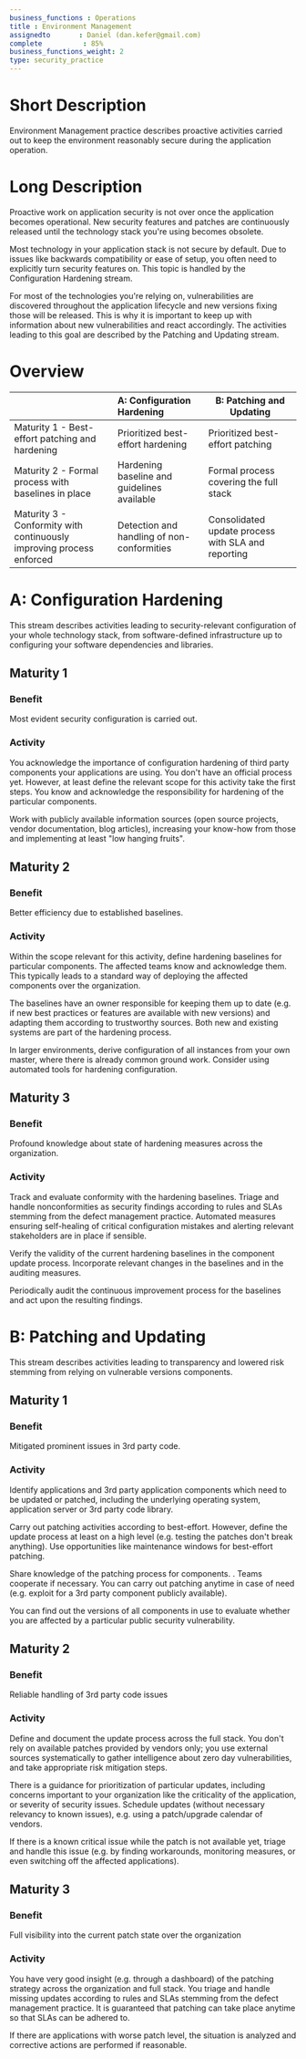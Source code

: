 ```yaml
---
business_functions : Operations
title : Environment Management
assignedto       : Daniel (dan.kefer@gmail.com)
complete          : 85%
business_functions_weight: 2
type: security_practice
---
```


# Short Description

Environment Management practice describes proactive activities carried out to keep the environment reasonably secure during the application operation.

# Long Description

Proactive work on application security is not over once the application becomes operational. New security features and patches are continuously released until the technology stack you're using becomes obsolete. 

Most technology in your application stack is not secure by default. Due to issues like backwards compatibility or ease of setup, you often need to explicitly turn security features on. This topic is handled by the Configuration Hardening stream. 

For most of the technologies you're relying on, vulnerabilities are discovered throughout the application lifecycle and new versions fixing those will be released. This is why it is important to keep up with information about new vulnerabilities and react accordingly. The activities leading to this goal are described by the Patching and Updating stream.  

# Overview

| | A: Configuration Hardening | B: Patching and Updating |
|:---|:---|----|
| Maturity 1 - Best-effort patching and hardening | Prioritized best-effort hardening | Prioritized best-effort patching |
| Maturity 2 - Formal process with baselines in place | Hardening baseline and guidelines available | Formal process covering the full stack |
| Maturity 3 - Conformity with continuously improving process enforced | Detection and handling of non-conformities | Consolidated update process with SLA and reporting |


# A: Configuration Hardening

This stream describes activities leading to security-relevant configuration of your whole technology stack, from software-defined infrastructure up to configuring your software dependencies and libraries. 

## Maturity 1

### Benefit

Most evident security configuration is carried out. 

### Activity

You acknowledge the importance of configuration hardening of third party components your applications are using. You don't have an official process yet. However, at least define the relevant scope for this activity take the first steps. You know and acknowledge the responsibility for hardening of the particular components. 

Work with publicly available information sources (open source projects, vendor documentation, blog articles), increasing your know-how from those and implementing at least "low hanging fruits". 

## Maturity 2

### Benefit

Better efficiency due to established baselines.

### Activity

Within the scope relevant for this activity, define hardening baselines for particular components. The affected teams know and acknowledge them. This typically leads to a standard way of deploying the affected components over the organization.

The baselines have an owner responsible for keeping them up to date (e.g. if new best practices or features are available with new versions) and adapting them according to trustworthy sources. Both new and existing systems are part of the hardening process.

In larger environments, derive configuration of all instances from your own master, where there is already common ground work. Consider using automated tools for hardening configuration.


## Maturity 3

### Benefit

Profound knowledge about state of hardening measures across the organization.

### Activity

Track and evaluate conformity with the hardening baselines. Triage and handle nonconformities as security findings according to rules and SLAs stemming from the defect management practice. Automated measures ensuring self-healing of critical configuration mistakes and alerting relevant stakeholders are in place if sensible. 

Verify the validity of the current hardening baselines in the component update process. Incorporate relevant changes in the baselines and in the auditing measures. 

Periodically audit the continuous improvement process for the baselines and act upon the resulting findings.


# B: Patching and Updating

This stream describes activities leading to transparency and lowered risk stemming from relying on vulnerable versions components. 

## Maturity 1

### Benefit

Mitigated prominent issues in 3rd party code.

### Activity

Identify applications and 3rd party application components which need to be updated or patched, including the underlying operating system, application server or 3rd party code library. 

Carry out patching activities according to best-effort. However, define the update process at least on a high level (e.g. testing the patches don't break anything). Use opportunities like maintenance windows for best-effort patching.

Share knowledge of the patching process for components. . Teams cooperate if necessary. You can carry out patching anytime in case of need (e.g. exploit for a 3rd party component publicly available).

You can find out the versions of all components in use  to evaluate whether you are affected by a particular public security vulnerability. 


## Maturity 2

### Benefit

Reliable handling of 3rd party code issues

### Activity

Define and document the update process across the full stack. You don't rely on available patches provided by vendors only; you use external sources systematically to gather intelligence about zero day vulnerabilities, and take  appropriate risk mitigation steps.

There is a guidance for prioritization of particular updates, including concerns important to your organization like the criticality of the application, or severity of security issues. Schedule updates (without necessary relevancy to known issues), e.g. using a patch/upgrade calendar of vendors.

If there is a known critical issue while the patch is not available yet, triage and handle this issue (e.g. by finding workarounds, monitoring measures, or even switching off the affected applications).


## Maturity 3

### Benefit

Full visibility into the current patch state over the organization

### Activity

You have very good insight (e.g. through a dashboard) of the patching strategy across the organization and full stack. You triage and handle missing updates according to rules and SLAs stemming from the defect management practice. It is guaranteed that patching can take place anytime so that SLAs can be adhered to. 

If there are applications with worse patch level, the situation is analyzed and corrective actions are performed if reasonable. 

